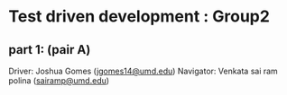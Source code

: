 # Test driven development : Group2

## part 1: (pair A)

Driver: Joshua Gomes (jgomes14@umd.edu) 
Navigator: Venkata sai ram polina (sairamp@umd.edu)
